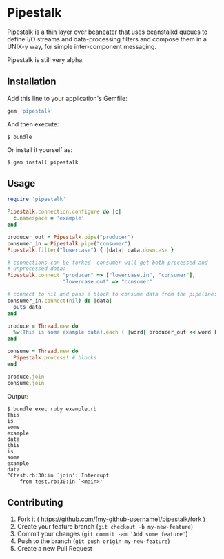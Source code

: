 # Pipestalk

Pipestalk is a thin layer over
[beaneater](https://github.com/beanstalkd/beaneater) that uses beanstalkd
queues to define I/O streams and data-processing filters and compose them
in a UNIX-y way, for simple inter-component messaging.

Pipestalk is still very alpha.

## Installation

Add this line to your application's Gemfile:

```ruby
gem 'pipestalk'
```

And then execute:

    $ bundle

Or install it yourself as:

    $ gem install pipestalk

## Usage

```ruby
require 'pipestalk'

Pipestalk.connection.configure do |c|
  c.namespace = 'example'
end

producer_out = Pipestalk.pipe("producer")
consumer_in = Pipestalk.pipe("consumer")
Pipestalk.filter("lowercase") { |data| data.downcase }

# connections can be forked--consumer will get both processed and
# unprocessed data:
Pipestalk.connect "producer" => ["lowercase.in", "consumer"],
                  "lowercase.out" => "consumer"

# connect to nil and pass a block to consume data from the pipeline:
consumer_in.connect(nil) do |data|
  puts data
end

produce = Thread.new do
  %w(This is some example data).each { |word| producer_out << word }
end

consume = Thread.new do
  Pipestalk.process! # blocks
end

produce.join
consume.join
```

Output:

```
$ bundle exec ruby example.rb
This
is
some
example
data
this
is
some
example
data
^Ctest.rb:30:in `join': Interrupt
	from test.rb:30:in `<main>'
```

## Contributing

1. Fork it ( https://github.com/[my-github-username]/pipestalk/fork )
2. Create your feature branch (`git checkout -b my-new-feature`)
3. Commit your changes (`git commit -am 'Add some feature'`)
4. Push to the branch (`git push origin my-new-feature`)
5. Create a new Pull Request
